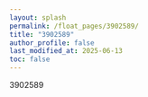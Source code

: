 ```yaml
---
layout: splash
permalink: /float_pages/3902589/
title: "3902589"
author_profile: false
last_modified_at: 2025-06-13
toc: false
---
```

 
3902589
